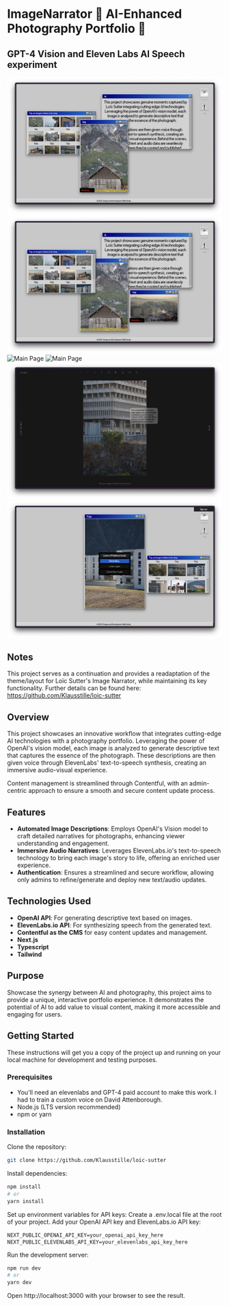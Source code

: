 # ImageNarrator 👾 AI-Enhanced Photography Portfolio 👾

## GPT-4 Vision and Eleven Labs AI Speech experiment

![Main Page](public/page-1.png)
![Main Page](public/page-2.png)
![Main Page](public/page-3.png)
![Main Page](public/page-4.png)
![Main Page](public/page-5.png)
![Main Page](public/page-6.png)

## Notes

This project serves as a continuation and provides a readaptation of the theme/layout for Loïc Sutter's Image Narrator, while maintaining its key functionality. Further details can be found here: https://github.com/Klausstille/loic-sutter

## Overview

This project showcases an innovative workflow that integrates cutting-edge AI technologies with a photography portfolio. Leveraging the power of OpenAI's vision model, each image is analyzed to generate descriptive text that captures the essence of the photograph. These descriptions are then given voice through ElevenLabs' text-to-speech synthesis, creating an immersive audio-visual experience.

Content management is streamlined through Contentful, with an admin-centric approach to ensure a smooth and secure content update process.

## Features

-   **Automated Image Descriptions**: Employs OpenAI's Vision model to craft detailed narratives for photographs, enhancing viewer understanding and engagement.
-   **Immersive Audio Narratives**: Leverages ElevenLabs.io's text-to-speech technology to bring each image's story to life, offering an enriched user experience.
-   **Authentication**: Ensures a streamlined and secure workflow, allowing only admins to refine/generate and deploy new text/audio updates.

## Technologies Used

-   **OpenAI API**: For generating descriptive text based on images.
-   **ElevenLabs.io API**: For synthesizing speech from the generated text.
-   **Contentful as the CMS** for easy content updates and management.
-   **Next.js**
-   **Typescript**
-   **Tailwind**

## Purpose

Showcase the synergy between AI and photography, this project aims to provide a unique, interactive portfolio experience. It demonstrates the potential of AI to add value to visual content, making it more accessible and engaging for users.

## Getting Started

These instructions will get you a copy of the project up and running on your local machine for development and testing purposes.

### Prerequisites

-   You'll need an elevenlabs and GPT-4 paid account to make this work. I had to train a custom voice on David Attenborough.
-   Node.js (LTS version recommended)
-   npm or yarn

### Installation

Clone the repository:

```bash
git clone https://github.com/Klausstille/loic-sutter
```

Install dependencies:

```bash
npm install
# or
yarn install
```

Set up environment variables for API keys:
Create a .env.local file at the root of your project.
Add your OpenAI API key and ElevenLabs.io API key:

```env
NEXT_PUBLIC_OPENAI_API_KEY=your_openai_api_key_here
NEXT_PUBLIC_ELEVENLABS_API_KEY=your_elevenlabs_api_key_here
```

Run the development server:

```bash
npm run dev
# or
yarn dev
```

Open http://localhost:3000 with your browser to see the result.

